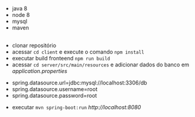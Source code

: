 # 

## 
* java 8 
* node 8
* mysql
* maven


## 
* clonar repositório
* acessar `cd client` e execute o comando `npm install`
* executar build fronteend `npm run build`
* acessar `cd server/src/main/resources` e adicionar dados do banco em
*application.properties* 

- spring.datasource.url=jdbc:mysql://localhost:3306/db
- spring.datasource.username=root
- spring.datasource.password=root

* executar `mvn spring-boot:run`
*http://localhost:8080*
